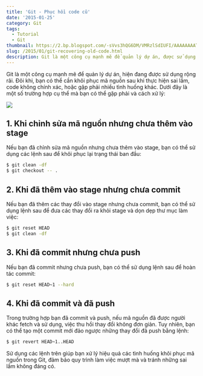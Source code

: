 ```yaml
---
title: 'Git - Phục hồi code cũ'
date: '2015-01-25'
category: Git
tags:
  - Tutorial
  - Git
thumbnail: https://2.bp.blogspot.com/-sVvs3hQG6DM/VMRzlSdIUFI/AAAAAAAATBA/wBYhBdej6nA/s1600/Git-Logo-2Color.png
slug: /2015/01/git-recovering-old-code.html
description: Git là một công cụ mạnh mẽ để quản lý dự án, được sử dụng phổ biến hiện nay. Dưới đây là một số trường hợp mà bạn có thể cần phục hồi mã nguồn do lỗi, hoặc các tình huống khác mà bạn thường gặp
---
```


Git là một công cụ mạnh mẽ để quản lý dự án, hiện đang được sử dụng rộng rãi. Đôi khi, bạn có thể cần khôi phục mã nguồn sau khi thực hiện sai lầm, code không chính xác, hoặc gặp phải nhiều tình huống khác. Dưới đây là một số trường hợp cụ thể mà bạn có thể gặp phải và cách xử lý:

![](https://2.bp.blogspot.com/-sVvs3hQG6DM/VMRzlSdIUFI/AAAAAAAATBA/wBYhBdej6nA/s1600/Git-Logo-2Color.png)

## 1. Khi chỉnh sửa mã nguồn nhưng chưa thêm vào stage

Nếu bạn đã chỉnh sửa mã nguồn nhưng chưa thêm vào stage, bạn có thể sử dụng các lệnh sau để khôi phục lại trạng thái ban đầu:

```bash
$ git clean -df
$ git checkout -- .
```

## 2. Khi đã thêm vào stage nhưng chưa commit

Nếu bạn đã thêm các thay đổi vào stage nhưng chưa commit, bạn có thể sử dụng lệnh sau để đưa các thay đổi ra khỏi stage và dọn dẹp thư mục làm việc:

```bash
$ git reset HEAD
$ git clean -df
```

## 3. Khi đã commit nhưng chưa push

Nếu bạn đã commit nhưng chưa push, bạn có thể sử dụng lệnh sau để hoàn tác commit:

```bash
$ git reset HEAD~1 --hard
```

## 4. Khi đã commit và đã push

Trong trường hợp bạn đã commit và push, nếu mã nguồn đã được người khác fetch và sử dụng, việc thu hồi thay đổi không đơn giản. Tuy nhiên, bạn có thể tạo một commit mới đảo ngược những thay đổi đã push bằng lệnh:

```bash
$ git revert HEAD~1..HEAD
```

Sử dụng các lệnh trên giúp bạn xử lý hiệu quả các tình huống khôi phục mã nguồn trong Git, đảm bảo quy trình làm việc mượt mà và tránh những sai lầm không đáng có.
